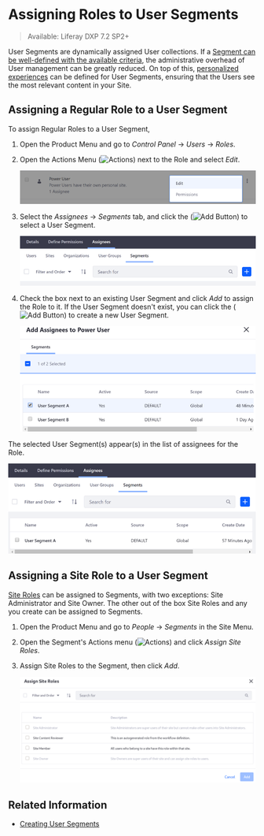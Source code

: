 # Assigning Roles to User Segments

> Available: Liferay DXP 7.2 SP2+

User Segments are dynamically assigned User collections. If a [Segment can be well-defined with the available criteria](../../../site-building/personalizing-site-experience/segmentation/creating-and-managing-user-segments.md), the administrative overhead of User management can be greatly reduced. On top of this, [personalized experiences](../../../site-building/personalizing-site-experience/introduction-to-personalizing-site-experience.md) can be defined for User Segments, ensuring that the Users see the most relevant content in your Site.

## Assigning a Regular Role to a User Segment

To assign Regular Roles to a User Segment,

1. Open the Product Menu and go to *Control Panel* &rarr; *Users* &rarr; *Roles*.

1. Open the Actions Menu (![Actions](../../../images/icon-actions.png)) next to the Role and select *Edit*.

    ![Edit a Role to assign the User Segment to it.](./assigning-roles-to-user-segments/images/01.png)

1. Select the *Assignees* &rarr; *Segments* tab, and click the (![Add Button](../../../images/icon-add.png)) to select a User Segment.

    ![Go to the Segments tab under Assignees to assign the Role.](./assigning-roles-to-user-segments/images/02.png)

1. Check the box next to an existing User Segment and click *Add* to assign the Role to it. If the User Segment doesn't exist, you can click the (![Add Button](../../../images/icon-add.png)) to create a new User Segment.

    ![Check the box next to the User Segment you want to assign the Role to.](./assigning-roles-to-user-segments/images/03.png)

The selected User Segment(s) appear(s) in the list of assignees for the Role.

![The User Segment appears under the list of Assignees for the Role.](./assigning-roles-to-user-segments/images/04.png)

## Assigning a Site Role to a User Segment

[Site Roles](../understanding-roles-and-permissions.md) can be assigned to Segments, with two exceptions: Site Administrator and Site Owner. The other out of the box Site Roles and any you create can be assigned to Segments.

1. Open the Product Menu and go to *People* &rarr; *Segments* in the Site Menu.

1. Open the Segment's Actions menu (![Actions](../../../images/icon-actions.png)) and click _Assign Site Roles_.

1. Assign Site Roles to the Segment, then click _Add_.

   ![Site Roles can be assigned to Segments.](./assigning-roles-to-user-segments/images/05.png)

## Related Information

* [Creating User Segments](../../../../site-building/personalizing-site-experience/segmentation/creating-and-managing-user-segments.md)
